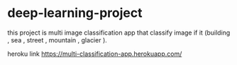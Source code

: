 # deep-learning-project
this project is multi image classification app that classify image if it (building , sea , street , mountain , glacier ).

heroku link
https://multi-classification-app.herokuapp.com/

